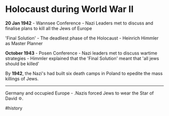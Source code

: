 # Holocaust during World War II

**20 Jan 1942** - Wannsee Conference - Nazi Leaders met to discuss and finalise plans to kill all the Jews of Europe

'Final Solution' - The deadliest phase of the Holocaust - Heinrich Himmler as Master Planner

**October 1943** - Posen Conference - Nazi leaders met to discuss wartime strategies - Himmler explained that the 'Final Solution' meant that 'all jews should be killed'

By **1942**, the Nazi's had built six death camps in Poland to epedite the mass killings of Jews.

---

Germany and occupied Europe - .Nazis forced Jews to wear the Star of David ✡.

#history
